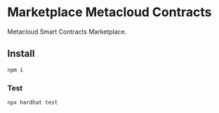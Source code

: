 # Marketplace Metacloud Contracts

Metacloud Smart Contracts Marketplace.

## Install

```bash
npm i
```

### Test

```bash
npx hardhat test
```